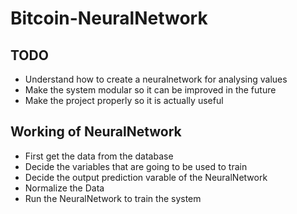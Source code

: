 # Bitcoin-NeuralNetwork

## TODO
* Understand how to create a neuralnetwork for analysing values
* Make the system modular so it can be improved in the future
* Make the project properly so it is actually useful

## Working of NeuralNetwork
* First get the data from the database
* Decide the variables that are going to be used to train
* Decide the output prediction varable of the NeuralNetwork
* Normalize the Data
* Run the NeuralNetwork to train the system 
